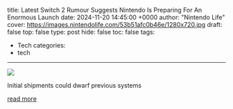 title: Latest Switch 2 Rumour Suggests Nintendo Is Preparing For An Enormous Launch
date: 2024-11-20 14:45:00 +0000
author: "Nintendo Life"
cover: https://images.nintendolife.com/53b51afc0b46e/1280x720.jpg
draft: false
top: false
type: post
hide: false
toc: false
tags:
  - Tech
categories:
  - tech
---

![](https://images.nintendolife.com/53b51afc0b46e/1280x720.jpg)

Initial shipments could dwarf previous systems

[read more](https://www.nintendolife.com/news/2024/11/latest-switch-2-rumour-suggests-nintendo-is-preparing-for-an-enormous-launch)
